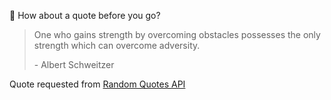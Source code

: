 📣 How about a quote before you go?

> One who gains strength by overcoming obstacles possesses the only strength which can overcome adversity.
>
> <p>- Albert Schweitzer</p>

Quote requested from [Random Quotes API](https://github.com/lukePeavey/quotable)

